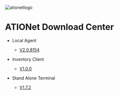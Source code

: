 
![ationetlogo](https://github.com/Ationet/ationetdocs/raw/master/Content/Images/ATIOnetLogo_250x70.png) 
# ATIONet Download Center


- Local Agent
    - [V2.0.8154](https://www.dropbox.com/sh/4jwvwu6y8bm9mfo/AABae0qaHtyc0voGJurzuW79a?dl=0)
    
- Inventory Client
    - [V1.0.0](https://www.dropbox.com/sh/qu5e7vufdclpb0w/AADci_JJLn7MIM2Gcqb3Bxeoa?dl=0)
    
- Stand Alone Terminal
    - [V1.7.2](https://www.dropbox.com/sh/6dceb85x376m5ug/AABGDrDGPIgwz-JTSJI9Mvw9a?dl=0)
